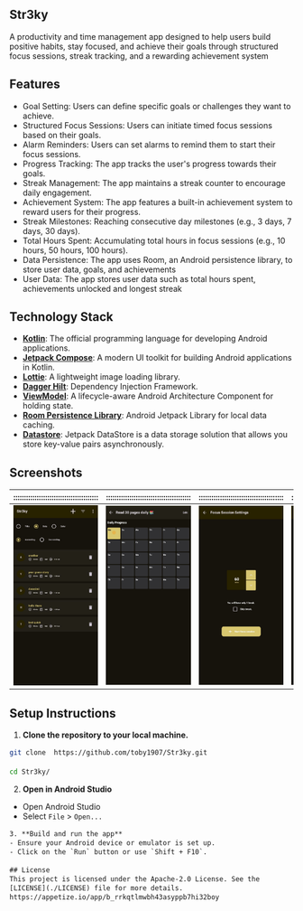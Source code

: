 ## Str3ky
A  productivity and time management app designed to help users build positive habits, stay focused, and achieve their goals through structured focus sessions, streak tracking, and a rewarding achievement system
## Features
- Goal Setting: Users can define specific goals or challenges they want to achieve.
- Structured Focus Sessions: Users can initiate timed focus sessions based on their goals.
- Alarm Reminders: Users can set alarms to remind them to start their focus sessions.
- Progress Tracking: The app tracks the user's progress towards their goals.
- Streak Management: The app maintains a streak counter to encourage daily engagement.
- Achievement System: The app features a built-in achievement system to reward users for their progress.
- Streak Milestones: Reaching consecutive day milestones (e.g., 3 days, 7 days, 30 days).
- Total Hours Spent: Accumulating total hours in focus sessions (e.g., 10 hours, 50 hours, 100 hours).
- Data Persistence: The app uses Room, an Android persistence library, to store user data, goals, and achievements
- User Data: The app stores user data such as total hours spent, achievements unlocked and longest streak



## Technology Stack
- **[Kotlin](https://kotlinlang.org/)**: The official programming language for developing Android applications.
- **[Jetpack Compose](https://developer.android.com/develop/ui/compose)**: A modern UI toolkit for building Android applications in Kotlin.
- **[Lottie](https://github.com/LottieFiles/dotlottie-android)**: A lightweight image loading library.
- **[Dagger Hilt](https://dagger.dev/hilt/)**: Dependency Injection Framework.
- **[ViewModel](https://developer.android.com/topic/libraries/architecture/viewmodel)**: A lifecycle-aware Android Architecture Component for holding state.
- **[Room Persistence Library](https://developer.android.com/training/data-storage/room)**: Android Jetpack Library for local data caching.
- **[Datastore](https://developer.android.com/topic/libraries/architecture/datastore)**: Jetpack DataStore is a data storage solution that allows you store key-value pairs asynchronously.


## Screenshots
| ::::::::::::::::::::::::::::::::::::::::  |    ::::::::::::::::::::::::::::::::::::::::    |  ::::::::::::::::::::::::::::::::::::::::   |     ::::::::::::::::::::::::::::::::::::::::      |        ::::::::::::::::::::::::::::::::::::::::         |             ::::::::::::::::::::::::::::::::::::::::              |
|:-----------------------------------------:|:----------------------------------------------:|:-------------------------------------------:|:-------------------------------------------------:|:-------------------------------------------------------:|:-----------------------------------------------------------------:|
| ![Home Screen](./screenshots/home2.1.jpg) | ![Progress screen](./screenshots/progress.jpg) | ![focus setting](./screenshots/setting.jpg) | ![focus session](./screenshots/focus_session.jpg) | ![Complete Screen](./screenshots/completion_screen.jpg) | ![Congratulation Screen](./screenshots/congratulation_screen.jpg) |

## Setup Instructions

1. **Clone the repository to your local machine.**
```bash
git clone  https://github.com/toby1907/Str3ky.git

cd Str3ky/
```
2. **Open in Android Studio**
- Open Android Studio
- Select `File` > `Open...`
```
3. **Build and run the app**
- Ensure your Android device or emulator is set up.
- Click on the `Run` button or use `Shift + F10`.

## License
This project is licensed under the Apache-2.0 License. See the [LICENSE](./LICENSE) file for more details.
https://appetize.io/app/b_rrkqtlmwbh43asyppb7hi32boy
